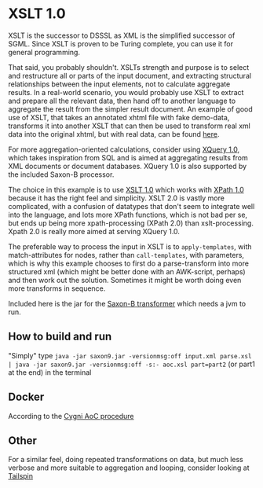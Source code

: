# XSLT 1.0
XSLT is the successor to DSSSL as XML is the simplified successor of SGML. Since XSLT is proven to be Turing complete, you can use it for general programming.

That said, you probably shouldn't. XSLTs strength and purpose is to select and restructure all or parts of the input document, and extracting structural relationships between the input elements, not to calculate aggregate results. In a real-world scenario, you would probably use XSLT to extract and prepare all the relevant data, then hand off to another language to aggregate the result from the simpler result document. An example of good use of XSLT, that takes an annotated xhtml file with fake demo-data, transforms it into another XSLT that can then be used to transform real xml data into the original xhtml, but with real data, can be found [here](https://github.com/tobega/weffo/blob/main/weffo.xsl).

For more aggregation-oriented calculations, consider using [XQuery 1.0](https://www.w3.org/TR/2010/REC-xquery-20101214/), which takes inspiration from SQL and is aimed at aggregating results from XML documents or document databases. XQuery 1.0 is also supported by the included Saxon-B processor.

The choice in this example is to use [XSLT 1.0](https://www.w3.org/TR/xslt-10/) which works with [XPath 1.0](https://www.w3.org/TR/1999/REC-xpath-19991116/) because it has the right feel and simplicity. XSLT 2.0 is vastly more complicated, with a confusion of datatypes that don't seem to integrate well into the language, and lots more XPath functions, which is not bad per se, but ends up being more xpath-processing (XPath 2.0) than xslt-processing. Xpath 2.0 is really more aimed at serving XQuery 1.0.

The preferable way to process the input in XSLT is to `apply-templates`, with match-attributes for nodes, rather than `call-templates`, with parameters, which is why this example chooses to first do a parse-transform into more structured xml (which might be better done with an AWK-script, perhaps) and then work out the solution. Sometimes it might be worth doing even more transforms in sequence.

Included here is the jar for the [Saxon-B transformer](http://saxon.sourceforge.net/) which needs a jvm to run.

## How to build and run
"Simply" type `java -jar saxon9.jar -versionmsg:off input.xml parse.xsl | java -jar saxon9.jar -versionmsg:off -s:- aoc.xsl part=part2` (or part1 at the end) in the terminal

## Docker
According to the [Cygni AoC procedure](https://github.com/cygni/aoc_example)

## Other
For a similar feel, doing repeated transformations on data, but much less verbose and more suitable to aggregation and looping, consider looking at [Tailspin](https://github.com/cygni/aoc_example/tree/main/examples/tailspin)
